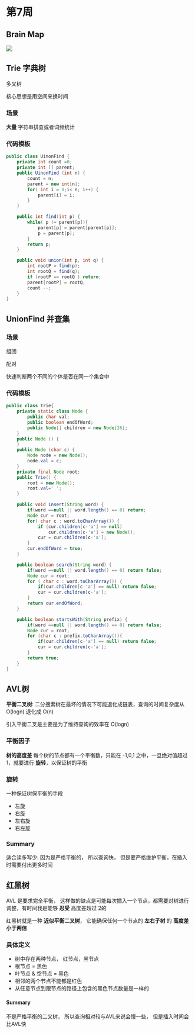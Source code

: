 # 第7周

## Brain Map

![](https://gitee.com/xiaozefeng/images/raw/master/Week7.png)

## Trie 字典树

多叉树

核心思想是用空间来换时间

### 场景

**大量** 字符串排查或者词频统计



### 代码模板

```java
public class UinonFind {
    private int count =0;
    private int [] parent;
    public UinonFind (int n) {
        count = n;
        parent = new int[n];
        for( int i = 0;i< n; i++) {
            parent[i] = i;
        }
    }

    public int find(int p) {
        while( p != parent[p]){
            parent[p] = parent[parent[p]];
            p = parent[p];
        }
        return p;
    }

    public void union(int p, int q) {
        int rootP = find(p);
        int rootQ = find(q);
        if (rootP == rootQ ) return;
        parent[rootP] = rootQ;
        count --;
    }
}
```



## UnionFind 并查集

### 场景

组团

配对

快速判断两个不同的个体是否在同一个集合中

### 代码模板

```java
public class Trie{
    private static class Node {
        public char val;
        public boolean endOfWord;
        public Node[] children = new Node[26];
    }
    public Node () {
    }
    public Node (char c) {
        Node node = new Node();
        node.val = c;
    }
    private final Node root;
    public Trie() {
        root = new Node();
        root.val=' ';
    }

    public void insert(String word) {
        if(word ==null || word.length() == 0) return;
        Node cur = root;
        for( char c : word.toCharArray()) {
            if (cur.children[c-'a'] == null)
                cur.children[c-'a'] = new Node();
            cur = cur.children[c-'a'];
        }
        cur.endOfWord = true;
    }

    public boolean search(String word) {
        if(word ==null || word.length() == 0) return false;
        Node cur = root;
        for ( char c : word.toCharArray()) {
            if(cur.children[c-'a'] == null) return false;
            cur = cur.children[c-'a'];
        }
        return cur.endOfWord;
    }

    public boolean startsWith(String prefix) {
        if(word ==null || word.length() == 0) return false;
        Node cur = root;
        for (char c : prefix.toCharArray()){
            if(cur.children[c-'a'] == null) return false;
            cur = cur.children[c-'a'];
        }
        return true;
    }
}
```





## AVL树

**平衡二叉树**:  二分搜索树在最坏的情况下可能退化成链表，查询的时间复杂度从 O(logn) 退化成 O(n)

引入平衡二叉是主要是为了维持查询的效率在 O(logn)

### 平衡因子

**树的高度差** 每个树的节点都有一个平衡数，只能在 -1,0,1 之中，一旦绝对值超过1，就要进行 **旋转**，以保证树的平衡

### 旋转

一种保证树保平衡的手段

- 左旋
- 右旋
- 左右旋
- 右左旋



### Summary

适合读多写少:  因为是严格平衡的， 所以查询快， 但是要严格维护平衡，在插入时需要付出更多时间



## 红黑树

AVL 是要求完全平衡， 这样做的缺点是可能每次插入一个节点，都需要对树进行调整，有时间我是能够 **忍受** 高度差超过 2的

红黑树就是一种 **近似平衡二叉树**， 它能确保任何一个节点的 **左右子树** 的 **高度差小于两倍**

### 具体定义

- 树中存在两种节点， 红节点，黑节点
- 根节点  =  黑色
- 叶节点 & 空节点 = 黑色
- 相邻的两个节点不能都是红色
- 从任意节点到跟节点的路径上包含的黑色节点数量是一样的

#### Summary

不是严格平衡的二叉树， 所以查询相对较与AVL来说会慢一些， 但是插入时间会比AVL快

